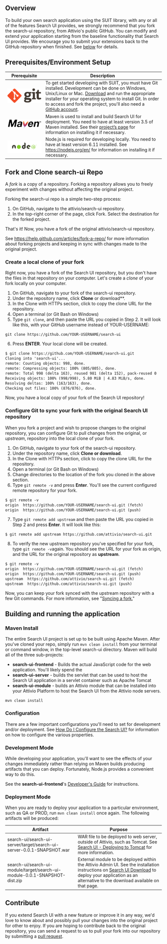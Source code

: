 ## Overview
To build your own search application using the SUIT library, with any or all of the features Search UI provides, we strongly recommend that you fork the search-ui repository, from Attivio's public GitHub. You can modify and extend your application starting from the baseline functionality that Search UI provides. We encourage you to submit your extensions back to the GitHub repository when finished. See [below](#contribute) for details.

## Prerequisites/Environment Setup
| Prerequisite | Description |
| ---- | ---- |
| <img src="images/logo@2x.png" width="280"/> | To get started developing with SUIT, you must have Git installed. Development can be done on Windows, Unix/Linux or Mac. [Download](https://git-scm.com/downloads) and run the appropriate installer for your operating system to install Git. In order to access and fork the project, you'll also need a [GitHub account](https://github.com/join). | 
| <img src="images/maven.png" width="280"/> | Maven is used to install and build Search UI for deployment. You need to have at least version 3.5 of Maven installed. See their [project’s page](https://maven.apache.org/) for information on installing it if necessary. |
| <img src="images/node.png" width="280"/> | Node.js is required for developing locally. You need to have at least version 6.11 installed. See https://nodejs.org/en/ for information on installing it if necessary. |

## Fork and Clone search-ui Repo
A *fork* is a copy of a repository. Forking a repository allows you to freely experiment with changes without affecting the original project.

Forking the search-ui repo is a simple two-step process:
1. On GitHub, navigate to the attivio/search-ui repository.
2. In the top-right corner of the page, click Fork. Select the destination for the forked project.

That's it! Now, you have a fork of the original attivio/search-ui repository.

See https://help.github.com/articles/fork-a-repo/ for more information about forking projects and keeping in sync with changes made to the original project.

### Create a local clone of your fork
Right now, you have a fork of the Search UI repository, but you don't have the files in that repository on your computer. Let's create a *clone* of your fork locally on your computer.

1. On GitHub, navigate to your fork of the search-ui repository.
2. Under the repository name, click **Clone** or download**.
3. In the Clone with HTTPs section, click to copy the clone URL for the repository.
4. Open a terminal (or Git Bash on Windows)
5. Type `git clone`, and then paste the URL you copied in Step 2. It will look like this, with your GitHub username instead of YOUR-USERNAME:
```
git clone https://github.com/YOUR-USERNAME/search-ui
```
6. Press **ENTER**. Your local clone will be created.
```
$ git clone https://github.com/YOUR-USERNAME/search-ui.git
Cloning into 'search-ui'...
remote: Counting objects: 998, done.
remote: Compressing objects: 100% (805/805), done.
remote: Total 998 (delta 163), reused 981 (delta 152), pack-reused 0
Receiving objects: 100% (998/998), 5.80 MiB | 4.83 MiB/s, done.
Resolving deltas: 100% (163/163), done.
Checking out files: 100% (876/876), done.
```

Now, you have a local copy of your fork of the Search UI repository!

### Configure Git to sync your fork with the original Search UI repository
When you fork a project and wish to propose changes to the original repository, you can configure Git to pull changes from the original, or *upstream*, repository into the local clone of your fork.

1. On GitHub, navigate to your fork of the search-ui repository.
2. Under the repository name, click **Clone or download**.
3. In the Clone with HTTPs section, click to copy the clone URL for the repository.
4. Open a terminal (or Git Bash on Windows)
5. Change directories to the location of the fork you cloned in the above section.
6. Type `git remote -v` and press **Enter**. You'll see the current configured remote repository for your fork.
```
$ git remote -v
origin  https://github.com/YOUR-USERNAME/search-ui.git (fetch)
origin  https://github.com/YOUR-USERNAME/search-ui.git (push) 
```
7. Type `git remote add upstream` and then paste the URL you copied in Step 2 and press **Enter**. It will look like this:
```
$ git remote add upstream https://github.com/attivio/search-ui.git
```
8. To verify the new upstream repository you've specified for your fork, type `git remote -v`again. You should see the URL for your fork as origin, and the URL for the original repository as **upstream**.
```
$ git remote -v
origin  https://github.com/YOUR-USERNAME/search-ui.git (fetch)
origin  https://github.com/YOUR-USERNAME/search-ui.git (push)
upstream  https://github.com/attivio/search-ui.git (fetch)
upstream  https://github.com/attivio/search-ui.git (push) 
```

Now, you can keep your fork synced with the upstream repository with a few Git commands. For more information, see "[Syncing a fork.](https://help.github.com/articles/syncing-a-fork)"

## Building and running the application
### Maven Install
The entire Search UI project is set up to be built using Apache Maven. After you've cloned your repo, simply run `mvn clean install` from your terminal or command window, in the top-level search-ui directory. Maven will build all of the three sub-projects:

* **search-ui-frontend** - Builds the actual JavaScript code for the web application. You'll likely spend the 
* **search-ui-server** - builds the servlet that can be used to host the Search UI application in a servlet container such as Apache Tomcat
* **search-ui-module** - builds an Attivio module that can be installed into your Attivio Platform to host the Search UI from the Attivio node servers.
```
mvn clean install
```

### Configuration
There are a few important configurations you'll need to set for development and/or deployment. See [How Do I Configure the Search UI?](README.md#how-do-i-configure-search-ui) for information on how to configure the various properties.

### Development Mode
While developing your application, you'll want to see the effects of your changes immediately rather than relying on Maven builds producing artifacts that you can deploy. Fortunately, Node.js provides a convenient way to do this.

See the **search-ui-frontend**'s [Developer's Guide](search-ui-frontend/Developing.MD) for instructions.

### Deployment Mode
When you are ready to deploy your application to a particular environment, such as QA or PROD, run `mvn clean install` once again. The following artifacts will be produced:

| Artifact | Purpose |
| --- | --- |
| search-ui/search-ui-server/target/search-ui-server-0.0.1-SNAPSHOT.war | WAR file to be deployed to web server, outside of Attivio, such as Tomcat. See [Search UI - Deploying to Tomcat](https://answers.attivio.com/display/extranet55/Search+UI+-+Deploying+to+Tomcat) for more information. |
| search-ui/search-ui-module/target/search-ui-module-0.0.1-SNAPSHOT-dist.zip | External module to be deployed within the Attivio Admin UI. See the installation instructions on [Search UI Download](https://answers.attivio.com/display/extranet55/Search+UI+Download) to deploy your application as an alternative to the download available on that page. |

## Contribute
If you extend Search UI with a new feature or improve it in any way, we'd love to know about and possibly pull your changes into the original project for other to enjoy. If you are hoping to contribute back to the original repository, you can send a request to us to pull your fork into our repository by submitting a [pull request](https://help.github.com/articles/about-pull-requests).
